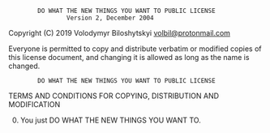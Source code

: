             DO WHAT THE NEW THINGS YOU WANT TO PUBLIC LICENSE
                    Version 2, December 2004

 Copyright (C) 2019 Volodymyr Biloshytskyi <volbil@protonmail.com>

 Everyone is permitted to copy and distribute verbatim or modified
 copies of this license document, and changing it is allowed as long
 as the name is changed.

            DO WHAT THE NEW THINGS YOU WANT TO PUBLIC LICENSE
   TERMS AND CONDITIONS FOR COPYING, DISTRIBUTION AND MODIFICATION

  0. You just DO WHAT THE NEW THINGS YOU WANT TO.
